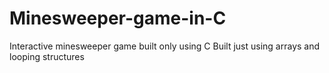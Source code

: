 # Minesweeper-game-in-C
Interactive minesweeper game built only using C
Built just using arrays and looping structures
